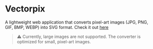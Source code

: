 # Vectorpix

A lightweight web application that converts pixel-art images (JPG, PNG, GIF, BMP, WEBP) into SVG format.
Check it out [here](https://402e.github.io/vectorpix)

> ⚠️ Currently, large images are not supported. The converter is optimized for small, pixel-art images.
